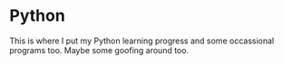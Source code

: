 # Python
This is where I put my Python learning progress and some occassional programs too. Maybe some goofing around too.
